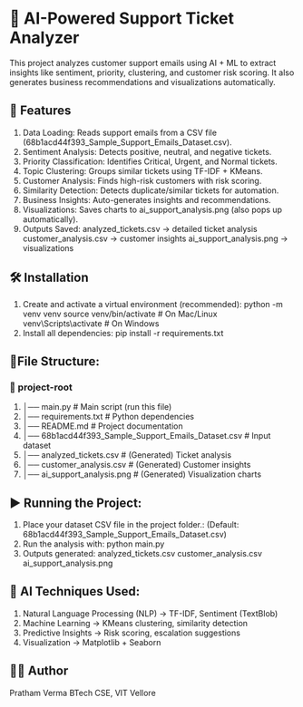 # 🧠 AI-Powered Support Ticket Analyzer

This project analyzes customer support emails using AI + ML to extract insights like sentiment, priority, clustering, and customer risk scoring. It also generates business recommendations and visualizations automatically.

## 🚀 Features

1. Data Loading: Reads support emails from a CSV file (68b1acd44f393_Sample_Support_Emails_Dataset.csv).
2. Sentiment Analysis: Detects positive, neutral, and negative tickets.
3. Priority Classification: Identifies Critical, Urgent, and Normal tickets.
4. Topic Clustering: Groups similar tickets using TF-IDF + KMeans.
5. Customer Analysis: Finds high-risk customers with risk scoring.
6. Similarity Detection: Detects duplicate/similar tickets for automation.
7. Business Insights: Auto-generates insights and recommendations.
8. Visualizations: Saves charts to ai_support_analysis.png (also pops up automatically).
9. Outputs Saved:
    analyzed_tickets.csv → detailed ticket analysis
    customer_analysis.csv → customer insights
    ai_support_analysis.png → visualizations

## 🛠 Installation
1. Create and activate a virtual environment (recommended):
    python -m venv venv
    source venv/bin/activate     # On Mac/Linux
    venv\Scripts\activate        # On Windows
2. Install all dependencies:
    pip install -r requirements.txt

## 📂File Structure:
### 📁 project-root
1. │── main.py                     # Main script (run this file)
2. │── requirements.txt             # Python dependencies
3. │── README.md                    # Project documentation
4. │── 68b1acd44f393_Sample_Support_Emails_Dataset.csv   # Input dataset
5. │── analyzed_tickets.csv         # (Generated) Ticket analysis
6. │── customer_analysis.csv        # (Generated) Customer insights
7. │── ai_support_analysis.png      # (Generated) Visualization charts

## ▶️ Running the Project:
1. Place your dataset CSV file in the project folder.:
    (Default: 68b1acd44f393_Sample_Support_Emails_Dataset.csv)
2. Run the analysis with:
    python main.py
3. Outputs generated:
    analyzed_tickets.csv 
    customer_analysis.csv 
    ai_support_analysis.png

## 🤖 AI Techniques Used:
1. Natural Language Processing (NLP) → TF-IDF, Sentiment (TextBlob)
2. Machine Learning → KMeans clustering, similarity detection
3. Predictive Insights → Risk scoring, escalation suggestions
4. Visualization → Matplotlib + Seaborn

## 👨‍💻 Author

Pratham Verma
BTech CSE, VIT Vellore
